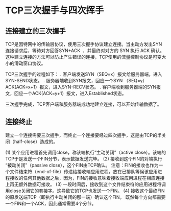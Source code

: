 # TCP三次握手与四次挥手
## 连接建立的三次握手
TCP是因特网中的传输层协议，使用三次握手协议建立连接。当主动方发出SYN连接请求后，等待对方回答SYN+ACK  ，并最终对对方的 SYN 执行 ACK 确认。这种建立连接的方法可以防止产生错误的连接，TCP使用的流量控制协议是可变大小的滑动窗口协议。

TCP三次握手的过程如下：
.   客户端发送SYN（SEQ=x）报文给服务器端，进入SYN-SEND状态。
.   服务器端收到SYN报文，回应一个SYN （SEQ=y）ACK(ACK=x+1）报文，进入SYN-RECV状态。
.   客户端收到服务器端的SYN报文，回应一个ACK(ACK=y+1）报文，进入Established状态。  

三次握手完成，TCP客户端和服务器端成功地建立连接，可以开始传输数据了。
## 连接终止
建立一个连接需要三次握手，而终止一个连接要经过四次握手，这是由TCP的半关闭（half-close）造成的。

(1) 某个应用进程首先调用close，称该端执行“主动关闭”（active close）。该端的TCP于是发送一个FIN分节，表示数据发送完毕。
(2) 接收到这个FIN的对端执行 “被动关闭”（passive close），这个FIN由TCP确认。
注意：FIN的接收也作为一个文件结束符（end-of-file）传递给接收端应用进程，放在已排队等候该应用进程接收的任何其他数据之后，因为，FIN的接收意味着接收端应用进程在相应连接上再无额外数据可接收。
(3) 一段时间后，接收到这个文件结束符的应用进程将调用close关闭它的套接字。这导致它的TCP也发送一个FIN。
(4) 接收这个最终FIN的原发送端TCP（即执行主动关闭的那一端）确认这个FIN。
既然每个方向都需要一个FIN和一个ACK，因此通常需要4个分节。